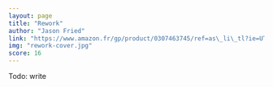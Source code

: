 ```yaml
---
layout: page
title: "Rework"
author: "Jason Fried"
link: "https://www.amazon.fr/gp/product/0307463745/ref=as\_li\_tl?ie=UTF8&camp=1642&creative=6746&creativeASIN=0307463745&linkCode=as2&tag=mg092-21"
img: "rework-cover.jpg"
score: 16
---
```


Todo: write